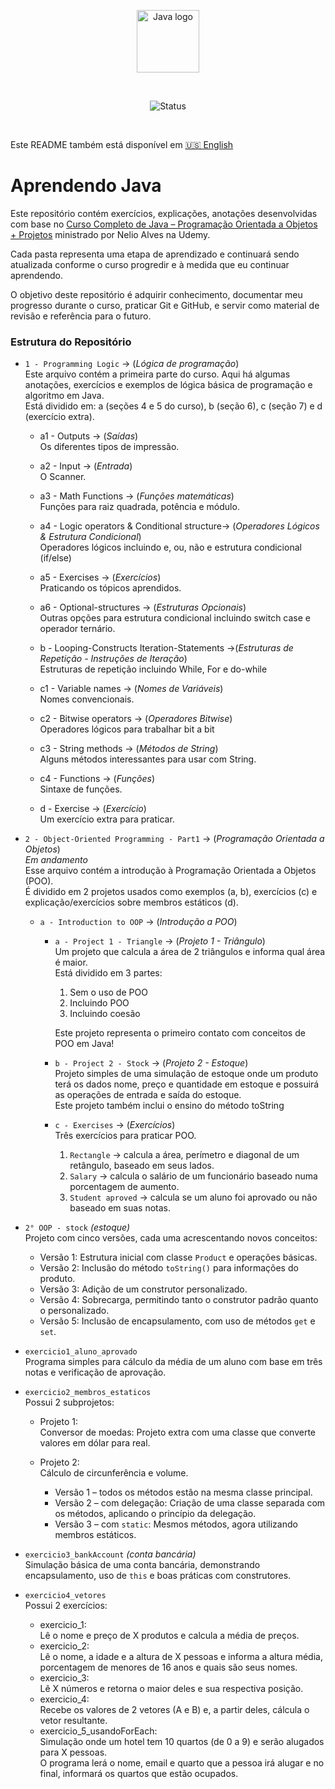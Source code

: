 <p align="center">
    <img src="https://upload.wikimedia.org/wikipedia/en/3/30/Java_programming_language_logo.svg" alt="Java logo" width="100"/>
</p>

<br>

<p align="center">
    <img src="https://img.shields.io/badge/Status-Em%20Andamento-green" alt="Status" />
</p>

<br>

Este README também está disponível em [🇺🇸 English](README.md)

# Aprendendo Java
Este repositório contém exercícios, explicações, anotações desenvolvidas com base no  [Curso Completo de Java – Programação Orientada a Objetos + Projetos](https://www.udemy.com/course/java-curso-completo/?srsltid=AfmBOor14nRT5sp1sHdTBJcIekjZcpPGDS4cR6vX7PaktXu8lt0-m--) ministrado por Nelio Alves na Udemy.

Cada pasta representa uma etapa de aprendizado e continuará sendo atualizada conforme o curso progredir e à medida que eu continuar aprendendo.

O objetivo deste repositório é adquirir conhecimento, documentar meu progresso durante o curso, praticar Git e GitHub, e servir como material de revisão e referência para o futuro.

### Estrutura do Repositório

- `1 - Programming Logic` -> (_Lógica de programação_)  
  Este arquivo contém a primeira parte do curso. Aqui há algumas anotações, exercícios e exemplos de lógica básica de programação e algoritmo em Java.  
  Está dividido em: a (seções 4 e 5 do curso), b (seção 6), c (seção 7) e d (exercício extra).

    - a1 - Outputs -> (_Saídas_)  
      Os diferentes tipos de impressão.
    - a2 - Input -> (_Entrada_)  
      O Scanner.  
    - a3 - Math Functions -> (_Funções matemáticas_)      
      Funções para raiz quadrada, potência e módulo.
    - a4 - Logic operators & Conditional structure-> (_Operadores Lógicos & Estrutura Condicional_)    
      Operadores lógicos incluindo e, ou, não e estrutura condicional (if/else)
    - a5 - Exercises -> (_Exercícios_)  
      Praticando os tópicos aprendidos.
    - a6 - Optional-structures -> (_Estruturas Opcionais_)  
      Outras opções para estrutura condicional incluindo switch case e operador ternário.

    - b - Looping-Constructs Iteration-Statements ->(_Estruturas de Repetição - Instruções de Iteração_)  
      Estruturas de repetição incluindo While, For e do-while
    
    - c1 - Variable names -> (_Nomes de Variáveis_)  
      Nomes convencionais.
    - c2 - Bitwise operators -> (_Operadores Bitwise_)  
      Operadores lógicos para trabalhar bit a bit
    - c3 - String methods -> (_Métodos de String_)  
      Alguns métodos interessantes para usar com String.
    - c4 - Functions -> (_Funções_)  
      Sintaxe de funções.

    - d - Exercise -> (_Exercício_)  
      Um exercício extra para praticar.

- `2 - Object-Oriented Programming - Part1` -> (_Programação Orientada a Objetos_)  
  _Em andamento_  
  Esse arquivo contém a introdução à Programação Orientada a Objetos (POO).  
  É dividido em 2 projetos usados como exemplos (a, b), exercícios (c) e explicação/exercícios sobre membros estáticos (d).

  - `a - Introduction to OOP` -> (_Introdução a POO_)  
    - `a - Project 1 - Triangle` -> (_Projeto 1 - Triângulo_)  
      Um projeto que calcula a área de 2 triângulos e informa qual área é maior.  
      Está dividido em 3 partes:
        1. Sem o uso de POO
        2. Incluindo POO
        3. Incluindo coesão
      
      Este projeto representa o primeiro contato com conceitos de POO em Java!

    - `b - Project 2 - Stock` -> (_Projeto 2 - Estoque_)  
      Projeto simples de uma simulação de estoque onde um produto terá os dados nome, preço e quantidade em estoque e possuirá as operações de entrada e saída do estoque.  
      Este projeto também inclui o ensino do método toString

    - `c - Exercises` -> (_Exercícios_)  
      Três exercícios para praticar POO.  
      1. `Rectangle` -> calcula a área, perímetro e diagonal de um retângulo, baseado em seus lados.
      2. `Salary` -> calcula o salário de um funcionário baseado numa porcentagem de aumento. 
      3. `Student aproved` -> calcula se um aluno foi aprovado ou não baseado em suas notas.

- `2° OOP - stock`  _(estoque)_  
  Projeto com cinco versões, cada uma acrescentando novos conceitos:
  - Versão 1: Estrutura inicial com classe `Product` e operações básicas.
  - Versão 2: Inclusão do método `toString()` para informações do produto.
  - Versão 3: Adição de um construtor personalizado.
  - Versão 4: Sobrecarga, permitindo tanto o construtor padrão quanto o personalizado.  
  - Versão 5: Inclusão de encapsulamento, com uso de métodos `get` e `set`.  

- `exercicio1_aluno_aprovado`  
  Programa simples para cálculo da média de um aluno com base em três notas e verificação de aprovação.

- `exercicio2_membros_estaticos`  
  Possui 2 subprojetos:
  - Projeto 1:  
    Conversor de moedas: Projeto extra com uma classe que converte valores em dólar para real.
    
  - Projeto 2:  
    Cálculo de circunferência e volume.
    - Versão 1 – todos os métodos estão na mesma classe principal.
    - Versão 2 – com delegação: Criação de uma classe separada com os métodos, aplicando o princípio da delegação.
    - Versão 3 – com `static`: Mesmos métodos, agora utilizando membros estáticos.

- `exercicio3_bankAccount` _(conta bancária)_  
  Simulação básica de uma conta bancária, demonstrando encapsulamento, uso de `this` e boas práticas com construtores.

- `exercicio4_vetores`  
  Possui 2 exercícios:
  - exercicio_1:  
    Lê o nome e preço de X produtos e calcula a média de preços.
  - exercicio_2:  
    Lê o nome, a idade e a altura de X pessoas e informa a altura média, porcentagem de menores de 16 anos e quais são seus nomes.
  - exercicio_3:  
    Lê X números e retorna o maior deles e sua respectiva posição.
  - exercicio_4:  
    Recebe os valores de 2 vetores (A e B) e, a partir deles, cálcula o vetor resultante.
  - exercicio_5_usandoForEach:  
    Simulação onde um hotel tem 10 quartos (de 0 a 9) e serão alugados para X pessoas.  
    O programa lerá o nome, email e quarto que a pessoa irá alugar e no final, informará os quartos que estão ocupados.
